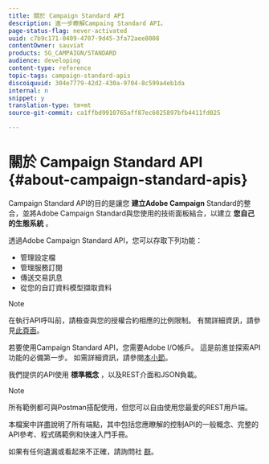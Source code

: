 ```yaml
---
title: 關於 Campaign Standard API
description: 進一步瞭解Campaing Standard API。
page-status-flag: never-activated
uuid: c7b9c171-0409-4707-9d45-3fa72aee8008
contentOwner: sauviat
products: SG_CAMPAIGN/STANDARD
audience: developing
content-type: reference
topic-tags: campaign-standard-apis
discoiquuid: 304e7779-42d2-430a-9704-8c599a4eb1da
internal: n
snippet: y
translation-type: tm+mt
source-git-commit: ca1ffbd9910765aff87ec6025897bfb4411fd025

---
```



# 關於 Campaign Standard API {#about-campaign-standard-apis}

Campaign Standard API的目的是讓您 **建立Adobe Campaign** Standard的整合，並將Adobe Campaign Standard與您使用的技術面板結合，以建立 **您自己的生態系統** 。

透過Adobe Campaign Standard API，您可以存取下列功能：

* 管理設定檔
* 管理服務訂閱
* 傳送交易訊息
* 從您的自訂資料模型擷取資料

>[!NOTE]
>
>在執行API呼叫前，請檢查與您的授權合約相應的比例限制。 有關詳細資訊，請參見[此頁面](https://helpx.adobe.com/legal/product-descriptions/campaign-standard.html#ITInfrastructureResourcesbyActiveProfilesTiers)。

若要使用Campaign Standard API，您需要Adobe I/O帳戶。 這是前進並探索API功能的必備第一步。
如需詳細資訊，請參閱[本小節](../../api/using/setting-up-api-access.md)。

我們提供的API使用 **標準概念** ，以及REST介面和JSON負載。

>[!NOTE]
>
>所有範例都可與Postman搭配使用，但您可以自由使用您最愛的REST用戶端。

本檔案中詳盡說明了所有端點，其中包括您應瞭解的控制API的一般概念、完整的API參考、程式碼範例和快速入門手冊。

如果有任何遺漏或看起來不正確，請詢問社 [群](https://help-forums.adobe.com/content/adobeforums/en/campaign-forum/adobe-campaign.html)。